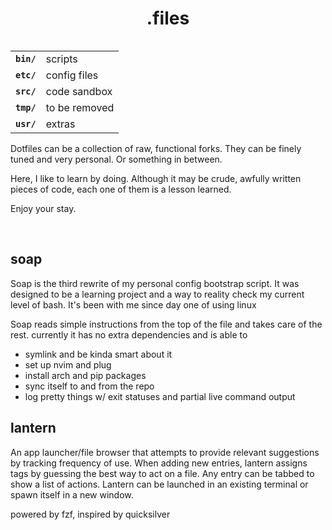 <h1 align="center">.files</h1>

<table align="right">
  <tr>
    <td><code><b>bin/</b></code></td>
    <td>scripts</td>
  </tr>
  <tr>
    <td><code><b>etc/</b></code></td>
    <td>config files</td>
  </tr>
  <tr>
    <td><code><b>src/</b></code></td>
    <td>code sandbox</td>
  </tr>
  <tr>
    <td><code><b>tmp/</b></code></td>
    <td>to be removed</td>
  </tr>
  <tr>
    <td><code><b>usr/</b></code></td>
    <td>extras</td>
  </tr>
</table>

Dotfiles can be a collection of raw, functional forks. They can be finely tuned and very personal. Or something in between. 

Here, I like to learn by doing. Although it may be crude, awfully written pieces of code, each one of them is a lesson learned.

Enjoy your stay.

<br>

## soap

Soap is the third rewrite of my personal config bootstrap script. It was designed to be a learning project and a way to reality check my current level of bash. It's been with me since day one of using linux

Soap reads simple instructions from the top of the file and takes care of the rest. currently it has no extra dependencies and is able to

- symlink and be kinda smart about it
- set up nvim and plug
- install arch and pip packages
- sync itself to and from the repo
- log pretty things w/ exit statuses and partial live command output

## lantern
An app launcher/file browser that attempts to provide relevant suggestions by tracking frequency of use. When adding new entries, lantern assigns tags by guessing the best way to act on a file. Any entry can be tabbed to show a list of actions. Lantern can be launched in an existing terminal or spawn itself in a new window.

powered by fzf, inspired by quicksilver
